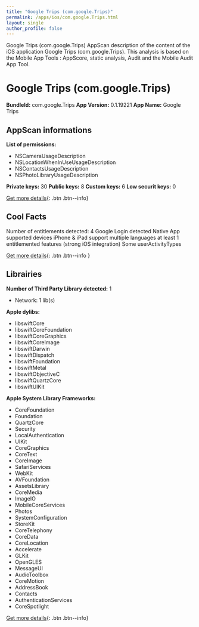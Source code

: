 ```yaml
---
title: "Google Trips (com.google.Trips)"
permalink: /apps/ios/com.google.Trips.html
layout: single
author_profile: false
---
```

Google Trips (com.google.Trips) AppScan description of the content of the iOS application Google Trips (com.google.Trips). This analysis is based on the Mobile App Tools : AppScore, static analysis, Audit and the Mobile Audit App Tool.

# Google Trips (com.google.Trips)

**BundleId:** com.google.Trips
**App Version:** 0.1.19221
**App Name:** Google Trips


## AppScan informations 

**List of permissions:** 
- NSCameraUsageDescription
- NSLocationWhenInUseUsageDescription
- NSContactsUsageDescription
- NSPhotoLibraryUsageDescription
  
  
**Private keys:** 30
**Public keys:** 8
**Custom keys:** 6
**Low securit keys:** 0
  
[Get more details](/pricing.html){: .btn .btn--info}

## Cool Facts

Number of entitlements detected: 4
Google Login detected
Native App
supported devices iPhone & iPad
support multiple languages
at least 1 entitlemented features (strong iOS integration)
Some userActivityTypes
  
[Get more details](/pricing.html){: .btn .btn--info }

## Librairies 
**Number of Third Party Library detected:** 1
- Network: 1 lib(s)


**Apple dylibs:**
- libswiftCore
- libswiftCoreFoundation
- libswiftCoreGraphics
- libswiftCoreImage
- libswiftDarwin
- libswiftDispatch
- libswiftFoundation
- libswiftMetal
- libswiftObjectiveC
- libswiftQuartzCore
- libswiftUIKit


**Apple System Library Frameworks:**
- CoreFoundation
- Foundation
- QuartzCore
- Security
- LocalAuthentication
- UIKit
- CoreGraphics
- CoreText
- CoreImage
- SafariServices
- WebKit
- AVFoundation
- AssetsLibrary
- CoreMedia
- ImageIO
- MobileCoreServices
- Photos
- SystemConfiguration
- StoreKit
- CoreTelephony
- CoreData
- CoreLocation
- Accelerate
- GLKit
- OpenGLES
- MessageUI
- AudioToolbox
- CoreMotion
- AddressBook
- Contacts
- AuthenticationServices
- CoreSpotlight


  
[Get more details](/pricing.html){: .btn .btn--info}

